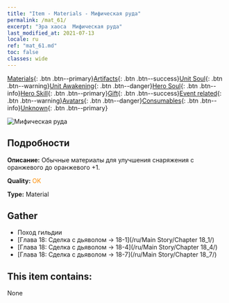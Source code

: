 ```yaml
---
title: "Item - Materials - Мифическая руда"
permalink: /mat_61/
excerpt: "Эра хаоса  Мифическая руда"
last_modified_at: 2021-07-13
locale: ru
ref: "mat_61.md"
toc: false
classes: wide
---
```

 [Materials](/ItemsRU/){: .btn .btn--primary}[Artifacts](/ItemsRU/Artifacts/){: .btn .btn--success}[Unit Soul](/ItemsRU/UnitSoul/){: .btn .btn--warning}[Unit Awakening](/ItemsRU/UnitAwakening/){: .btn .btn--danger}[Hero Soul](/ItemsRU/HeroSoul/){: .btn .btn--info}[Hero Skill](/ItemsRU/HeroSkill/){: .btn .btn--primary}[Gift](/ItemsRU/Gift/){: .btn .btn--success}[Event related](/ItemsRU/Events/){: .btn .btn--warning}[Avatars](/ItemsRU/Avatars/){: .btn .btn--danger}[Consumables](/ItemsRU/Consumables/){: .btn .btn--info}[Unknown](/ItemsRU/Unknown/){: .btn .btn--primary}

 ![Мифическая руда](/images/t/i_cailiao_kuangshi3.png)

## Подробности
 **Описание:** Обычные материалы для улучшения снаряжения c оранжевого до оранжевого +1.

 **Quality:** <span style="color: #FF8C00">OK</span>

 **Type:** Material

## Gather

*    Поход гильдии 
*    [Глава 18: Сделка с дьяволом -> 18-1](/ru/Main Story/Chapter 18_1/) 
*    [Глава 18: Сделка с дьяволом -> 18-4](/ru/Main Story/Chapter 18_4/) 
*    [Глава 18: Сделка с дьяволом -> 18-7](/ru/Main Story/Chapter 18_7/) 

## This item contains:

  None

